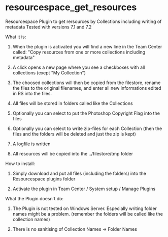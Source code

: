 # resourcespace_get_resources
Resourcespace Plugin to get rersources by Collections including writing of metadata
Tested with versions 7.1 and 7.2

What it is:

1. When the plugin is activated you will find a new line in the Team Center called: "Copy resources from one or more collections including metadata"

2. A click opens a new page where you see a checkboxes with all collections (exept "My Collection")

3. The choosed collections will then be copied from the filestore, rename the files to the original filenames, and enter all new informations edited in RS into the files.

4. All files will be stored in folders called like the Collections

5. Optionally you can select to put the Photoshop Copyright Flag into the files

6. Optionally you can select to write zip-files for each Collection (then the files and the folders will be deleted and just the zip is kept)

7. A logfile is written

8. All resources will be copied into the ../filestore/tmp folder

How to install:

1. Simply download and put all files (including the folders) into the Resourcespace plugins folder

2. Activate the plugin in Team Center / System setup / Manage Plugins


What the Plugin doesn´t do:

1. The Plugin is not tested on Windows Server. Especially writing folder names might be a problem. (remember the folders will be called like the collection names)

2. There is no sanitising of Collection Names -> Folder Names 
